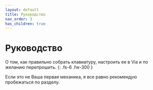 ```yaml
---
layout: default
title: Руководство
nav_order: 3
has_children: true
---
```


# Руководство

О том, как правильно собрать клавиатуру, настроить ее в Via и по желанию перепрошить.
{: .fs-6 .fw-300 }

Если это не Ваша первая механика, я все равно рекомендую пробежаться по разделу.
